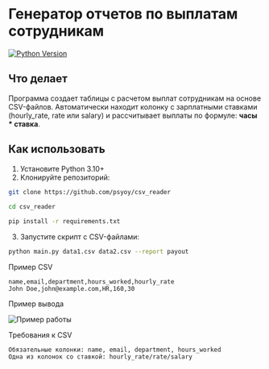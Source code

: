 # Генератор отчетов по выплатам сотрудникам

[![Python Version](https://img.shields.io/badge/Python-3.10%2B-blue )](https://www.python.org/ )

## Что делает
Программа создает таблицы с расчетом выплат сотрудникам на основе CSV-файлов. Автоматически находит колонку с зарплатными ставками (hourly_rate, rate или salary) и рассчитывает выплаты по формуле: **часы * ставка**.

## Как использовать
1. Установите Python 3.10+
2. Клонируйте репозиторий:
```bash
git clone https://github.com/psyoy/csv_reader
 
cd csv_reader

pip install -r requirements.txt
```

3. Запустите скрипт с CSV-файлами:
```bash
python main.py data1.csv data2.csv --report payout
```

Пример CSV
```code
name,email,department,hours_worked,hourly_rate
John Doe,john@example.com,HR,160,30
```
Пример вывода

![Пример работы](https://github.com/user-attachments/assets/5f0271c5-82db-4f06-aa15-f62e41c14c39)

Требования к CSV 

    Обязательные колонки: name, email, department, hours_worked
    Одна из колонок со ставкой: hourly_rate/rate/salary
     

